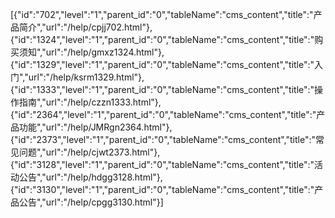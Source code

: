 [{"id":"702","level":"1","parent_id":"0","tableName":"cms_content","title":"产品简介","url":"/help/cpjj702.html"},{"id":"1324","level":"1","parent_id":"0","tableName":"cms_content","title":"购买须知","url":"/help/gmxz1324.html"},{"id":"1329","level":"1","parent_id":"0","tableName":"cms_content","title":"入门","url":"/help/ksrm1329.html"},{"id":"1333","level":"1","parent_id":"0","tableName":"cms_content","title":"操作指南","url":"/help/czzn1333.html"},{"id":"2364","level":"1","parent_id":"0","tableName":"cms_content","title":"产品功能","url":"/help/JMRgn2364.html"},{"id":"2373","level":"1","parent_id":"0","tableName":"cms_content","title":"常见问题","url":"/help/cjwt2373.html"},{"id":"3128","level":"1","parent_id":"0","tableName":"cms_content","title":"活动公告","url":"/help/hdgg3128.html"},{"id":"3130","level":"1","parent_id":"0","tableName":"cms_content","title":"产品公告","url":"/help/cpgg3130.html"}]